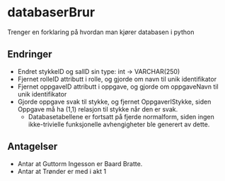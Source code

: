 # databaserBrur

Trenger en forklaring på hvordan man kjører databasen i python

## Endringer

- Endret stykkeID og salID sin type: int -> VARCHAR(250)
- Fjernet rolleID attributt i rolle, og gjorde om navn til unik identifikator
- Fjernet oppgaveID attributt i oppgave, og gjorde om oppgaveNavn til unik identifikator
- Gjorde oppgave svak til stykke, og fjernet OppgaverIStykke, siden Oppgave må ha (1,1) relasjon til stykke når den er svak.
  - Databasetabellene er fortsatt på fjerde normalform, siden ingen ikke-trivielle funksjonelle avhengigheter ble generert av dette.

## Antagelser

- Antar at Guttorm Ingesson er Baard Bratte.
- Antar at Trønder er med i akt 1
